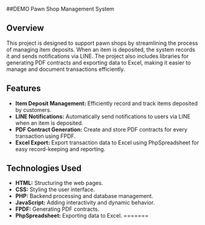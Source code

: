 ##DEMO Pawn Shop Management System

## Overview
This project is designed to support pawn shops by streamlining the process of managing item deposits. When an item is deposited, the system records it and sends notifications via LINE. The project also includes libraries for generating PDF contracts and exporting data to Excel, making it easier to manage and document transactions efficiently.

## Features
- **Item Deposit Management:** Efficiently record and track items deposited by customers.
- **LINE Notifications:** Automatically send notifications to users via LINE when an item is deposited.
- **PDF Contract Generation:** Create and store PDF contracts for every transaction using FPDF.
- **Excel Export:** Export transaction data to Excel using PhpSpreadsheet for easy record-keeping and reporting.

## Technologies Used
- **HTML:** Structuring the web pages.
- **CSS:** Styling the user interface.
- **PHP:** Backend processing and database management.
- **JavaScript:** Adding interactivity and dynamic behavior.
- **FPDF:** Generating PDF contracts.
- **PhpSpreadsheet:** Exporting data to Excel.
=======
